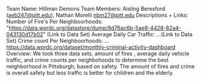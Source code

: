 Team Name: Hillman Demons 
Team Members: Aisling Beresford (aeb247@pitt.edu), Nathan Morelli nbm27@pitt.edu
Descriptions + Links: 
  Number of Fire's Per Neighboorhoods: "https://data.wprdc.org/datastore/dump/8d76ac6b-5ae8-4428-82a4-043130d17b02" (Link to Data Set) 
  Average Daily Car Traffic: ...(Link to Data Set)
  Crime count Per Neighboorhoods: ... https://data.wprdc.org/dataset/monthly-criminal-activity-dashboard
Overview: We took three data sets, amount of fires , average daily vehicle traffic, and crime counts per neighbohoods to determine the best neighborhood in Pittsburgh, based on safety. The amount of fires and crime is overall safety but less traffic is better for children and the elderly. 
  
    
  
